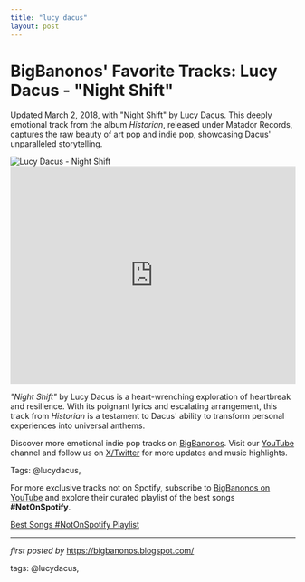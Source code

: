 ```yaml
---
title: "lucy dacus"
layout: post
---
```

<!-- Post Title -->
<h1 >BigBanonos' Favorite Tracks: Lucy Dacus - "Night Shift"</h1> <!-- Introductory Text -->
<p >Updated March 2, 2018, with "Night Shift" by Lucy Dacus. This deeply emotional track from the album <em>Historian</em>, released under Matador Records, captures the raw beauty of art pop and indie pop, showcasing Dacus' unparalleled storytelling.</p> <!-- Featured Image -->
<div > <img src="https://static.independent.co.uk/2021/06/17/18/newFile-3.jpg" alt="Lucy Dacus - Night Shift" />
</div> <!-- YouTube Video Embed -->
<div > <iframe width="100%" height="385" src="https://www.youtube.com/embed/K7gEgIEUj3A" title="Lucy Dacus - "Night Shift" (Official Music Video)" frameborder="0" allow="accelerometer; autoplay; clipboard-write; encrypted-media; gyroscope; picture-in-picture; web-share" referrerpolicy="strict-origin-when-cross-origin" allowfullscreen></iframe>
</div> <!-- Song Information -->
<div > <p><em>"Night Shift"</em> by Lucy Dacus is a heart-wrenching exploration of heartbreak and resilience. With its poignant lyrics and escalating arrangement, this track from <em>Historian</em> is a testament to Dacus' ability to transform personal experiences into universal anthems.</p>
</div> <!-- Footer Links -->
<div > <p>Discover more emotional indie pop tracks on <a href="https://bigbanonos.blogspot.com/" target="_blank">BigBanonos</a>. Visit our <a href="https://www.youtube.com/@BigBanonos" target="_blank">YouTube</a> channel and follow us on <a href="https://x.com/bigbanonos" target="_blank">X/Twitter</a> for more updates and music highlights.</p>
</div> <!-- Tags -->
<p >Tags: @lucydacus,</p>


<!--Subscribe and Playlist Links-->
<div>
    <p>For more exclusive tracks not on Spotify, subscribe to <a href="https://www.youtube.com/@BigBanonos" target="_blank">BigBanonos on YouTube</a> and explore their curated playlist of the best songs <strong>#NotOnSpotify</strong>.</p>
    <p><a href="https://www.youtube.com/playlist?list=PLtuNtuTatqI0kFahUCbtbfenC_ET5O_tr" target="_blank">Best Songs #NotOnSpotify Playlist<br /></a></p></div>

<hr />

<p><em>first posted by</em> <a href="https://bigbanonos.blogspot.com/" rel="noopener" target="_new">https://bigbanonos.blogspot.com/</a></p>

<p>tags: @lucydacus,</p>
